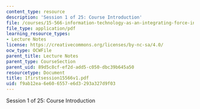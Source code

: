 ```yaml
---
content_type: resource
description: 'Session 1 of 25: Course Introduction'
file: /courses/15-566-information-technology-as-an-integrating-force-in-manufacturing-spring-2003/f9ab12ea6e606557e6d3293a327d9f03_1firstsession15566v1.pdf
file_type: application/pdf
learning_resource_types:
- Lecture Notes
license: https://creativecommons.org/licenses/by-nc-sa/4.0/
ocw_type: OCWFile
parent_title: Lecture Notes
parent_type: CourseSection
parent_uid: 89d5c8cf-ef2d-add5-c050-dbc39b645a50
resourcetype: Document
title: 1firstsession15566v1.pdf
uid: f9ab12ea-6e60-6557-e6d3-293a327d9f03
---
```

Session 1 of 25: Course Introduction